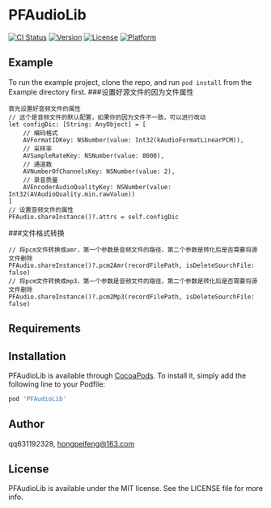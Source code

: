 # PFAudioLib

[![CI Status](https://img.shields.io/travis/qq631192328/PFAudioLib.svg?style=flat)](https://travis-ci.org/qq631192328/PFAudioLib)
[![Version](https://img.shields.io/cocoapods/v/PFAudioLib.svg?style=flat)](https://cocoapods.org/pods/PFAudioLib)
[![License](https://img.shields.io/cocoapods/l/PFAudioLib.svg?style=flat)](https://cocoapods.org/pods/PFAudioLib)
[![Platform](https://img.shields.io/cocoapods/p/PFAudioLib.svg?style=flat)](https://cocoapods.org/pods/PFAudioLib)

## Example

To run the example project, clone the repo, and run `pod install` from the Example directory first.
###设置好源文件的因为文件属性
```
首先设置好音频文件的属性
// 这个是音频文件的默认配置，如果你的因为文件不一致，可以进行改动
let configDic: [String: AnyObject] = [
    // 编码格式
    AVFormatIDKey: NSNumber(value: Int32(kAudioFormatLinearPCM)),
    // 采样率
    AVSampleRateKey: NSNumber(value: 8000),
    // 通道数
    AVNumberOfChannelsKey: NSNumber(value: 2),
    // 录音质量
    AVEncoderAudioQualityKey: NSNumber(value: Int32(AVAudioQuality.min.rawValue))
]
// 设置音频文件的属性
PFAudio.shareInstance()?.attrs = self.configDic
```
###文件格式转换
```
// 将pcm文件转换成amr，第一个参数是音频文件的路径，第二个参数是转化后是否需要将源文件删除
PFAudio.shareInstance()?.pcm2Amr(recordFilePath, isDeleteSourchFile: false)
// 将pcm文件转换成mp3，第一个参数是音频文件的路径，第二个参数是转化后是否需要将源文件删除
PFAudio.shareInstance()?.pcm2Mp3(recordFilePath, isDeleteSourchFile: false)
```

## Requirements

## Installation

PFAudioLib is available through [CocoaPods](https://cocoapods.org). To install
it, simply add the following line to your Podfile:

```ruby
pod 'PFAudioLib'
```

## Author

qq631192328, hongpeifeng@163.com

## License

PFAudioLib is available under the MIT license. See the LICENSE file for more info.
